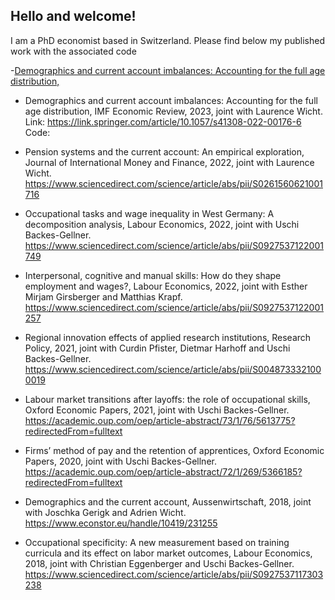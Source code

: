 ## Hello and welcome! 

I am a PhD economist based in Switzerland. Please find below my published work with the associated code

-[Demographics and current account imbalances: Accounting for the full age distribution,](https://link.springer.com/article/10.1057/s41308-022-00176-6)
- Demographics and current account imbalances: Accounting for the full age distribution, IMF Economic Review, 2023, joint with Laurence Wicht.
  Link: https://link.springer.com/article/10.1057/s41308-022-00176-6
  Code:

- Pension systems and the current account: An empirical exploration, Journal of International Money and Finance, 2022, joint with Laurence Wicht.
  https://www.sciencedirect.com/science/article/abs/pii/S0261560621001716
  
- Occupational tasks and wage inequality in West Germany: A decomposition analysis, Labour Economics, 2022, joint with Uschi Backes-Gellner.
  https://www.sciencedirect.com/science/article/abs/pii/S0927537122001749
  
- Interpersonal, cognitive and manual skills: How do they shape employment and wages?, Labour Economics, 2022, joint with Esther Mirjam Girsberger and Matthias Krapf.
  https://www.sciencedirect.com/science/article/abs/pii/S0927537122001257

- Regional innovation effects of applied research institutions, Research Policy, 2021, joint with Curdin Pfister, Dietmar Harhoff and Uschi Backes-Gellner.
  https://www.sciencedirect.com/science/article/abs/pii/S0048733321000019
  
- Labour market transitions after layoffs: the role of occupational skills, Oxford Economic Papers, 2021, joint with Uschi Backes-Gellner. 
  https://academic.oup.com/oep/article-abstract/73/1/76/5613775?redirectedFrom=fulltext
  
- Firms’ method of pay and the retention of apprentices, Oxford Economic Papers, 2020, joint with Uschi Backes-Gellner.
  https://academic.oup.com/oep/article-abstract/72/1/269/5366185?redirectedFrom=fulltext
  
- Demographics and the current account, Aussenwirtschaft, 2018, joint with Joschka Gerigk and Adrien Wicht.  
  https://www.econstor.eu/handle/10419/231255
  
- Occupational specificity: A new measurement based on training curricula and its effect on labor market outcomes, Labour Economics, 2018, joint with Christian Eggenberger and Uschi Backes-Gellner.  
  https://www.sciencedirect.com/science/article/abs/pii/S0927537117303238


<!--
**MKoom/MKoom** is a ✨ _special_ ✨ repository because its `README.md` (this file) appears on your GitHub profile.

Here are some ideas to get you started:

- 🔭 I’m currently working on ...
- 🌱 I’m currently learning ...
- 👯 I’m looking to collaborate on ...
- 🤔 I’m looking for help with ...
- 💬 Ask me about ...
- 📫 How to reach me: ...
- 😄 Pronouns: ...
- ⚡ Fun fact: ...
-->
